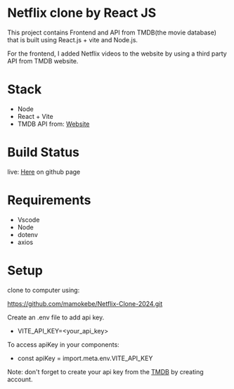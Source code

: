 # Netflix clone by React JS

This project contains Frontend and API from TMDB(the movie database) that is built using React.js + vite and Node.js.

For the frontend, I added Netflix videos to the website by using a third party API from TMDB website.


# Stack

- Node
- React + Vite
- TMDB API  from: 
[Website](https://www.themoviedb.org/)

# Build Status

live: [Here](https://mamokebe.github.io/Netflix-Clone-2024/) on github page

# Requirements
- Vscode
- Node
- dotenv
- axios
# Setup

clone to computer using:

 https://github.com/mamokebe/Netflix-Clone-2024.git

  
Create an .env file to add api key.

- VITE_API_KEY=<your_api_key>

To access apiKey in your components:

- const apiKey = import.meta.env.VITE_API_KEY

Note: don't forget to create your api key  from the [TMDB](https://www.themoviedb.org/) by creating account.
